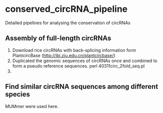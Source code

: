 # conserved_circRNA_pipeline
Detailed pipelines for analysing the conservation of circRNAs

## Assembly of full-length circRNAs
1. Download rice circRNAs with back-splicing information form PlantcircBase (http://ibi.zju.edu.cn/plantcircbase/)
2. Duplicated the genomic sequences of circRNAs once and combined to form a pseudo reference sequences.
    perl 40311circ_2fold_seq.pl
4. 

## Find similar circRNA sequences among different species
MUMmer were used here.


